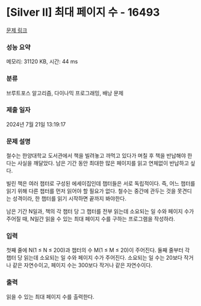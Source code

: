 # [Silver II] 최대 페이지 수 - 16493 

[문제 링크](https://www.acmicpc.net/problem/16493) 

### 성능 요약

메모리: 31120 KB, 시간: 44 ms

### 분류

브루트포스 알고리즘, 다이나믹 프로그래밍, 배낭 문제

### 제출 일자

2024년 7월 21일 13:19:17

### 문제 설명

<p>철수는 한양대학교 도서관에서 책을 빌려놓고 까먹고 있다가 며칠 후 책을 반납해야 한다는 사실을 깨달았다. 남은 기간 동안 최대한 많은 페이지를 읽고 연체없이 반납하고 싶다.</p>

<p>빌린 책은 여러 챕터로 구성된 에세이집인데 챕터들은 서로 독립적이다. 즉, 어느 챕터를 읽기 위해 다른 챕터를 먼저 읽어야 할 필요가 없다. 철수는 중간에 관두는 것을 못견디는 성격이라, 한 챕터를 읽기 시작하면 끝까지 봐야한다. </p>

<p>남은 기간 N일과, 책의 각 챕터 당 그 챕터를 전부 읽는데 소요되는 일 수와 페이지 수가 주어질 때, N일간 읽을 수 있는 최대 페이지 수를 구하는 프로그램을 작성하라.</p>

### 입력 

 <p>첫째 줄에 N(1 ≤ N ≤ 200)과 챕터의 수 M(1 ≤ M ≤ 20)이 주어진다. 둘째 줄부터 각 챕터 당 읽는데 소요되는 일 수와 페이지 수가 주어진다. 소요되는 일 수는 20보다 작거나 같은 자연수이고, 페이지 수는 300보다 작거나 같은 자연수이다.</p>

### 출력 

 <p>읽을 수 있는 최대 페이지 수를 출력한다.</p>

